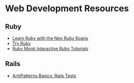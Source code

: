 # Web Development Resources

## Ruby

  * [Learn Ruby with the Neo Ruby Koans](http://rubykoans.com/)
  * [Try Ruby](http://tryruby.org/)
  * [Ruby Monk Interactive Ruby Tutorials](https://rubymonk.com/)

## Rails

  * [AntiPatterns Basics: Rails Tests](http://code.tutsplus.com/articles/antipatterns-basics-rails-tests--cms-26011)
